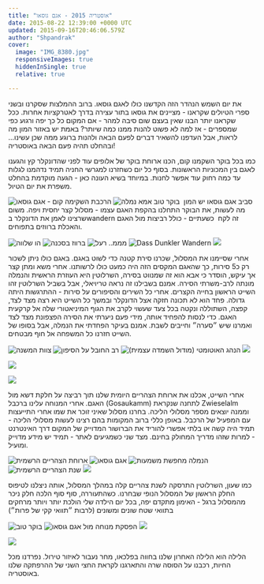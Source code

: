 ```yaml
---
title: "אוסטריה 2015 - אגם גוסאו"
date: 2015-08-22 12:39:00 +0000 UTC
updated: 2015-09-16T20:46:06.579Z
author: "Shpandrak"
cover:
  image: "IMG_8380.jpg"
  responsiveImages: true
  hiddenInSingle: true
  relative: true

---
```


את יום השמש הנהדר הזה הקדשנו כולו לאגם גוסאו. ברוב ההמלצות שסקרנו ובשני ספרי הטיולים שקראנו - מציינים את גוסאו בתור עצירה בדרך לאטרקציות אחרות. ככל שקראנו יותר הבנו שאין בעצם שום סיבה למהר - אם המקום כל כך יפה ורגוע כפי שמספרים - אז למה לא פשוט להנות ממנו כמה שיותר? באמת יש באזור המון מה לראות, אבל העדפנו להשאיר דברים לפעם הבאה ולהנות ברוגע ממה שכן עשינו... ובהחלט תהיה פעם הבאה באוסטריה!

כמו בכל בוקר השקמנו קום, הכנו ארוחת בוקר של אלופים עוד לפני שהדונקלר קץ והגענו לאגם בין המכוניות הראשונות. בסוף כל יום כשחזרנו למגרשי החניה תמיד נדהמנו לגלות עד כמה רחוק עוד אפשר לחנות. במיוחד בשיא העונה כאן - הגעה מוקדמת בהחלט משפרת את יום הטיול.

![](DSC_0992.jpg "הרכבת השקימה קום - אגם גוסאו")
![](DSC_0995.jpg "בוקר טוב אמא נמלה")
 סביב אגם גוסאו יש המון מה לעשות, את הבוקר התחלנו בהקפת האגם עצמו - מסלול קצר יחסית ויפה. משום שרצינו לאמן את הדונקלר בwandern זה לקח  כשעתיים - כולל רביצות מול האגם והאכלת ברווזים בתפוחים.

![](DSC_0031.jpg "הו שלווה")
![](IMG_4046.jpg "ברווז בסכנה")
![](DSC_1015.jpg "מממ.. רעל")
![](DSC_0046.jpg "Dass Dunkler Wandern")
![](DSC_0047-2.jpg)

אחרי שסיימנו את המסלול, שכרנו סירת קטנה כדי לשוט באגם. באגם כולו ניתן לשכור רק כ5 סירות, כך שהאגם המקסים הזה היה כמעט כולו לרשותנו. אחרי משא ומתן קצר אך עיקש, הוסדר כי אבא הוא זה שמנווט בסירה, השרלוטין היא העוזרת הראשית והנמלה מונתה לרב-משרתי הסירה. אמנם בשבילנו זה נראה טריויאלי, אבל בשביל השרלוטין זהו השייט הראשון בחייה הקצרים. אחרי כל השירים והסיפורים על סירות - ההתרגשות היתה גדולה. פחד הוא לא תכונה חזקה אצל הדונקלר ובמשך כל השייט היא רצה מצד לצד, קפצה, השתוללה ונקטה בכל צעד שעשוי לקרב את הגוף המיניאטורי שלה אל קרקעית האגם. כדי לנסות להפחיד אותה, מידי פעם ניערתי את הסירה הפצפונת מצד לצד ואמרנו שיש ״סערה״ וחייבים לשבת. אמנם בעיקר הפחדתי את הנמלה, אבל בסופו של השייט חזרנו כל המשפחה אל חוף מבטחים.

![](DSC_0128.jpg "צוות המשנה")
![](IMG_4057.jpg "רב החובל על הסיפון")
![](DSC_0070.jpg "הנהג האוטומטי (מודול השמדה עצמית)")
![](IMG_8380.jpg)

![](DSC_0076.jpg)

![](DSC_0122.jpg)

אחרי השייט, אכלנו את ארוחת הצהריים היומית שלנו תוך רביצה על חלקת דשא מול האגם. אחרי המנוחה עלינו ברכבל (Gosaukamm) לתחנה שנקראת Zwieselalm וממנה יוצאים מספר מסלולי הליכה. בחרנו מסלול שאיני זוכר את שמו אחרי התייעצות עם המפעיל של הרכבל. באופן כללי ברוב המקומות בהם רצינו לעשות מסלולי הליכה - תמיד היה קשה או בלתי אפשרי להוריד את הברושור המדוייק של המקום דרך האינטרנט - למרות שזהו מדריך המחולק בחינם. מצד שני כשמגיעים לאתר - תמיד יש מידע מדוייק ומועיל.

![](DSC_0147.jpg "ארוחת הצהריים הרשמית")
![](IMG_8392.jpg "אגם גוסאו")
![](IMG_8400.jpg "הנמלה מחפשת משמעות")
![](DSC_0160-2.jpg "שנת הצהריים הרשמית")
![](DSC_0207.jpg)

כמו שעון, השרלוטין התרסקה לשנת צהריים קלה במהלך המסלול, אותה ניצלנו לטיפוס החלק הראשון של המסלול הנופי שבחרנו. כשהתעוררה, סוף סוף הלכה חלק ניכר מהמסלול ברגל - האימון מתקדם יפה, בכל יום הילדה שלי הולכת יותר ויותר מרחקים בתוואי שטח שונים ומשונים (לרבות ״תוואי קקי של פרות״)

![](IMG_8427.jpg "בוקר טוב")
![](DSC_0265.jpg "הפסקת מנוחה מול אגם גוסאו")
![](DSC_0305.jpg)

![](DSC_0299.jpg)

הלילה הוא הלילה האחרון שלנו בחווה בפלכאו, מחר נעבור לאיזור טירול. נפרדנו מכל החיות, רכבנו על הסוסה שרה והתארגנו לקראת החצי השני של ההרפתקה שלנו באוסטריה.
